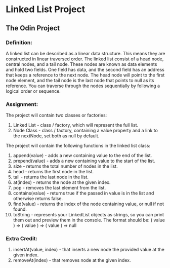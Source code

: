 # Linked List Project
## The Odin Project

### Definition:
A linked list can be described as a linear data structure. This means they are constructed in linear traversed order.
The linked list consist of a head node, central nodes, and a tail node. These nodes are known as data elements and hold 
two fields. One field has data, and the second field has an address that keeps a reference to the next node. The head
node will point to the first node element, and the tail node is the last node that points to null as its reference. 
You can traverse through the nodes sequentially by following a logical order or sequence. 

### Assignment:
The project will contain two classes or factories:
1. Linked List - class / factory, which will represent the full list.
2. Node Class - class / factory, containing a value property and a link to the 
nextNode, set both as null by default. 

The project will contain the following functions in the linked list class:
1. append(value) - adds a new containing value to the end of the list.
2. prepend(value) - adds a new containing value to the start of the list. 
3. size - returns the total number of nodes in the list.
4. head - returns the first node in the list.
5. tail - returns the last node in the list.
6. at(index) - returns the node at the given index.
7. pop - removes the last element from the list.
8. contains(value) - returns true if the passed in value is in the list and
otherwise returns false.
9. find(value) - returns the index of the node containing value, or null if not
found.
10. toString - represents your LinkedList objects as strings, so you can print
them out and preview them in the console. The format should be: 
( value ) => ( value ) => ( value ) => null

### Extra Credit:
1. insertAt(value, index) - that inserts a new node the provided value
at the given index.
2. removeAt(index) - that removes node at the given index. 

